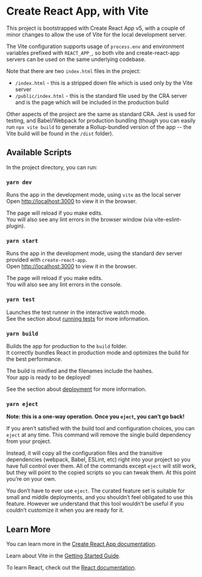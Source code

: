 # Create React App, with Vite

This project is bootstrapped with Create React App v5, with a couple of minor changes to allow the use of Vite for the local development server.

The Vite configuration supports usage of `process.env` and environment variables prefixed with `REACT_APP_`, so both vite and create-react-app servers can be used on the same underlying codebase.

Note that there are two `index.html` files in the project:

- `/index.html` - this is a stripped down file which is used only by the Vite server
- `/public/index.html` - this is the standard file used by the CRA server and is the page which will be included in the production build

Other aspects of the project are the same as standard CRA. Jest is used for testing, and Babel/Webpack for production bundling (though you can easily run `npx vite build` to generate a Rollup-bundled version of the app -- the Vite build will be found in the `/dist` folder).

## Available Scripts

In the project directory, you can run:

### `yarn dev`

Runs the app in the development mode, using `vite` as the local server\
Open [http://localhost:3000](http://localhost:3000) to view it in the browser.

The page will reload if you make edits.\
You will also see any lint errors in the browser window (via vite-eslint-plugin).

### `yarn start`

Runs the app in the development mode, using the standard dev server provided with `create-react-app`.\
Open [http://localhost:3000](http://localhost:3000) to view it in the browser.

The page will reload if you make edits.\
You will also see any lint errors in the console.

### `yarn test`

Launches the test runner in the interactive watch mode.\
See the section about [running tests](https://facebook.github.io/create-react-app/docs/running-tests) for more information.

### `yarn build`

Builds the app for production to the `build` folder.\
It correctly bundles React in production mode and optimizes the build for the best performance.

The build is minified and the filenames include the hashes.\
Your app is ready to be deployed!

See the section about [deployment](https://facebook.github.io/create-react-app/docs/deployment) for more information.

### `yarn eject`

**Note: this is a one-way operation. Once you `eject`, you can’t go back!**

If you aren’t satisfied with the build tool and configuration choices, you can `eject` at any time. This command will remove the single build dependency from your project.

Instead, it will copy all the configuration files and the transitive dependencies (webpack, Babel, ESLint, etc) right into your project so you have full control over them. All of the commands except `eject` will still work, but they will point to the copied scripts so you can tweak them. At this point you’re on your own.

You don’t have to ever use `eject`. The curated feature set is suitable for small and middle deployments, and you shouldn’t feel obligated to use this feature. However we understand that this tool wouldn’t be useful if you couldn’t customize it when you are ready for it.

## Learn More

You can learn more in the [Create React App documentation](https://facebook.github.io/create-react-app/docs/getting-started).

Learn about Vite in the [Getting Started Guide](https://vitejs.dev/guide/).

To learn React, check out the [React documentation](https://reactjs.org/).
